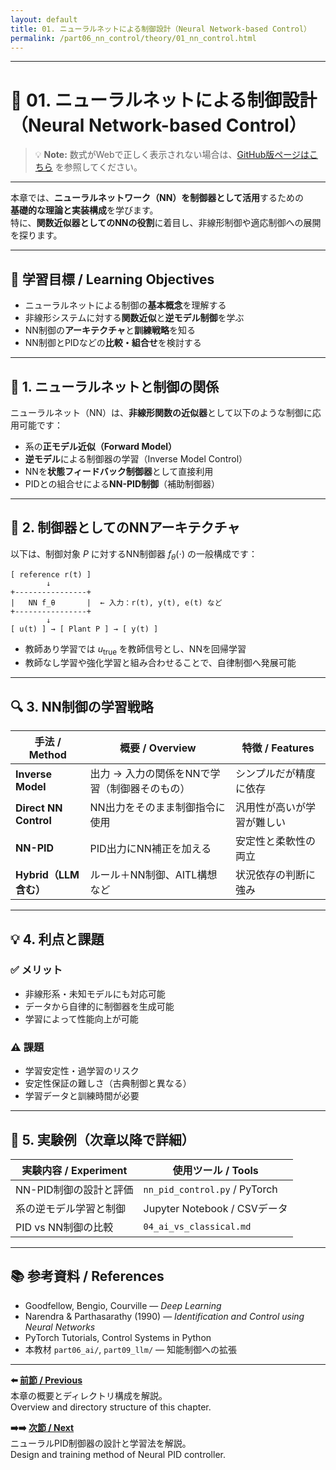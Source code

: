 ```yaml
---
layout: default
title: 01. ニューラルネットによる制御設計（Neural Network-based Control）
permalink: /part06_nn_control/theory/01_nn_control.html
---
```


---

# 🤖 01. ニューラルネットによる制御設計（Neural Network-based Control）

> 💡 **Note:** 数式がWebで正しく表示されない場合は、[GitHub版ページはこちら](https://github.com/Samizo-AITL/EduController/blob/main/part06_nn_control/theory/01_nn_control.md) を参照してください。

---

本章では、**ニューラルネットワーク（NN）を制御器として活用**するための  
**基礎的な理論と実装構成**を学びます。  
特に、**関数近似器としてのNNの役割**に着目し、非線形制御や適応制御への展開を探ります。

---

## 🎯 **学習目標 / Learning Objectives**

- ニューラルネットによる制御の**基本概念**を理解する  
- 非線形システムに対する**関数近似**と**逆モデル制御**を学ぶ  
- NN制御の**アーキテクチャ**と**訓練戦略**を知る  
- NN制御とPIDなどの**比較・組合せ**を検討する  

---

## 🧠 **1. ニューラルネットと制御の関係**

ニューラルネット（NN）は、**非線形関数の近似器**として以下のような制御に応用可能です：

- 系の**正モデル近似（Forward Model）**
- **逆モデル**による制御器の学習（Inverse Model Control）
- NNを**状態フィードバック制御器**として直接利用
- PIDとの組合せによる**NN-PID制御**（補助制御器）

---

## 📐 **2. 制御器としてのNNアーキテクチャ**

以下は、制御対象 $P$ に対するNN制御器 $f_\theta(\cdot)$ の一般構成です：

```plaintext
[ reference r(t) ]
        ↓
+----------------+
|   NN f_θ       |  ← 入力：r(t), y(t), e(t) など
+----------------+
        ↓
[ u(t) ] → [ Plant P ] → [ y(t) ]
```

- 教師あり学習では $u_{\text{true}}$ を教師信号とし、NNを回帰学習  
- 教師なし学習や強化学習と組み合わせることで、自律制御へ発展可能  

---

## 🔍 **3. NN制御の学習戦略**

| **手法 / Method**   | **概要 / Overview**                          | **特徴 / Features**          |
|---------------------|----------------------------------------------|------------------------------|
| **Inverse Model**   | 出力 → 入力の関係をNNで学習（制御器そのもの） | シンプルだが精度に依存         |
| **Direct NN Control** | NN出力をそのまま制御指令に使用               | 汎用性が高いが学習が難しい     |
| **NN-PID**          | PID出力にNN補正を加える                       | 安定性と柔軟性の両立           |
| **Hybrid（LLM含む）** | ルール＋NN制御、AITL構想など                  | 状況依存の判断に強み           |

---

## 💡 **4. 利点と課題**

### ✅ **メリット**
- 非線形系・未知モデルにも対応可能  
- データから自律的に制御器を生成可能  
- 学習によって性能向上が可能  

### ⚠️ **課題**
- 学習安定性・過学習のリスク  
- 安定性保証の難しさ（古典制御と異なる）  
- 学習データと訓練時間が必要  

---

## 🧪 **5. 実験例（次章以降で詳細）**

| **実験内容 / Experiment**       | **使用ツール / Tools** |
|---------------------------------|------------------------|
| NN-PID制御の設計と評価           | `nn_pid_control.py` / PyTorch |
| 系の逆モデル学習と制御           | Jupyter Notebook / CSVデータ |
| PID vs NN制御の比較              | `04_ai_vs_classical.md` |

---

## 📚 **参考資料 / References**

- Goodfellow, Bengio, Courville — *Deep Learning*  
- Narendra & Parthasarathy (1990) — *Identification and Control using Neural Networks*  
- PyTorch Tutorials, Control Systems in Python  
- 本教材 `part06_ai/`, `part09_llm/` — 知能制御への拡張  

---

**⬅️ [前節 / Previous](https://samizo-aitl.github.io/EduController/part06_nn_control/)**  
本章の概要とディレクトリ構成を解説。  
Overview and directory structure of this chapter.

**➡️➡️ [次節 / Next](https://samizo-aitl.github.io/EduController/part06_nn_control/theory/02_nn_pid.html)**  
ニューラルPID制御器の設計と学習法を解説。  
Design and training method of Neural PID controller.

